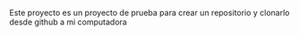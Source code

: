 Este proyecto es un proyecto de prueba para crear un repositorio y clonarlo desde github a mi computadora